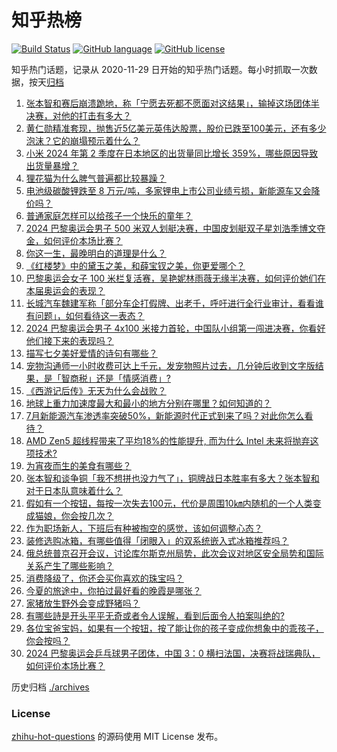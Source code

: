 # 知乎热榜
[![Build Status](https://github.com/ToWeLong/zhihu-hot-questions/workflows/CI/badge.svg)](https://github.com/ToWeLong/zhihu-hot-questions/actions)
[![GitHub language](https://img.shields.io/badge/language-golang-orange.svg)](https://golang.org/)
[![GitHub license](https://img.shields.io/github/license/ToWeLong/zhihu-hot-questions)](https://github.com/ToWeLong/zhihu-hot-questions/blob/main/LICENSE)

知乎热门话题，记录从 2020-11-29 日开始的知乎热门话题。每小时抓取一次数据，按天[归档](./archives)

<!-- BEGIN -->

1. [张本智和赛后崩溃跪地，称「宁愿去死都不愿面对这结果」，输掉这场团体半决赛，对他的打击有多大？](https://www.zhihu.com/question/663731384)
1. [黄仁勋精准套现，抛售近5亿美元英伟达股票，股价已跌至100美元，还有多少泡沫？它的崩塌预示着什么？](https://www.zhihu.com/question/663585183)
1. [小米 2024 年第 2 季度在日本地区的出货量同比增长 359%，哪些原因导致出货量暴增？](https://www.zhihu.com/question/663681512)
1. [狸花猫为什么脾气普遍都比较暴躁？](https://www.zhihu.com/question/662517931)
1. [电池级碳酸锂跌至 8 万元/吨，多家锂电上市公司业绩亏损，新能源车又会降价吗？](https://www.zhihu.com/question/663760708)
1. [普通家庭怎样可以给孩子一个快乐的童年？](https://www.zhihu.com/question/663330666)
1. [2024 巴黎奥运会男子 500 米双人划艇决赛，中国皮划艇双子星刘浩季博文夺金，如何评价本场比赛？](https://www.zhihu.com/question/663778769)
1. [你这一生，最晚明白的道理是什么？](https://www.zhihu.com/question/661028667)
1. [《红楼梦》中的黛玉之美，和薛宝钗之美，你更爱哪个？](https://www.zhihu.com/question/662959943)
1. [巴黎奥运会女子 100 米栏复活赛，吴艳妮林雨薇无缘半决赛，如何评价她们在本届奥运会的表现？](https://www.zhihu.com/question/663687775)
1. [长城汽车魏建军称「部分车企打假牌、出老千，呼吁进行全行业审计，看看谁有问题」，如何看待这一表态？](https://www.zhihu.com/question/663743043)
1. [2024 巴黎奥运会男子 4x100 米接力首轮，中国队小组第一闯进决赛，你看好他们接下来的表现吗？](https://www.zhihu.com/question/663765288)
1. [描写七夕美好爱情的诗句有哪些？](https://www.zhihu.com/question/663755512)
1. [宠物沟通师一小时收费可达上千元，发宠物照片过去，几分钟后收到文字版结果，是「智商税」还是「情感消费」?](https://www.zhihu.com/question/661503581)
1. [《西游记后传》无天为什么会战败？](https://www.zhihu.com/question/531845737)
1. [地球上重力加速度最大和最小的地方分别在哪里？如何知道的？](https://www.zhihu.com/question/657784834)
1. [7月新能源汽车渗透率突破50%，新能源时代正式到来了吗？对此你怎么看待？](https://www.zhihu.com/question/663758764)
1. [AMD Zen5 超线程带来了平均18%的性能提升, 而为什么 Intel 未来将抛弃这项技术?](https://www.zhihu.com/question/663554822)
1. [为宵夜而生的美食有哪些？](https://www.zhihu.com/question/661905592)
1. [张本智和谈争铜「我不想拼也没力气了」，铜牌战日本胜率有多大？张本智和对于日本队意味着什么？](https://www.zhihu.com/question/663745700)
1. [假如有一个按钮，每按一次失去100元，代价是周围10㎞内随机的一个人类变成猫娘，你会按几次？](https://www.zhihu.com/question/663345514)
1. [作为职场新人，下班后有种被掏空的感觉，该如何调整心态？](https://www.zhihu.com/question/662639480)
1. [装修选购冰箱，有哪些值得「闭眼入」的双系统嵌入式冰箱推荐吗？](https://www.zhihu.com/question/663744699)
1. [俄总统普京召开会议，讨论库尔斯克州局势，此次会议对地区安全局势和国际关系产生了哪些影响？](https://www.zhihu.com/question/663710078)
1. [消费降级了，你还会买你喜欢的珠宝吗？](https://www.zhihu.com/question/659807463)
1. [今夏的旅途中，你拍过最好看的晚霞是哪张？](https://www.zhihu.com/question/663078093)
1. [家猪放生野外会变成野猪吗？](https://www.zhihu.com/question/403253242)
1. [有哪些詩是开头平平无奇或者令人误解，看到后面令人拍案叫绝的?](https://www.zhihu.com/question/658088474)
1. [各位宝爸宝妈，如果有一个按钮，按了能让你的孩子变成你想象中的乖孩子，你会按吗？](https://www.zhihu.com/question/662398166)
1. [2024 巴黎奥运会乒乓球男子团体，中国 3：0 横扫法国，决赛将战瑞典队，如何评价本场比赛？](https://www.zhihu.com/question/663764063)

<!-- END -->

历史归档 [./archives](./archives)


### License
[zhihu-hot-questions](https://github.com/towelong/zhihu-hot-questions) 的源码使用 MIT License 发布。